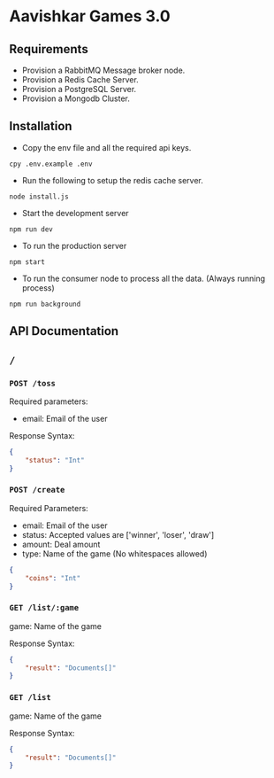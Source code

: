 # Aavishkar Games 3.0

## Requirements
- Provision a RabbitMQ Message broker node.
- Provision a Redis Cache Server.
- Provision a PostgreSQL Server.
- Provision a Mongodb Cluster.

## Installation
- Copy the env file and all the required api keys.
```
cpy .env.example .env
```
- Run the following to setup the redis cache server.
```
node install.js
```
- Start the development server
```
npm run dev
```
- To run the production server
```
npm start
```
- To run the consumer node to process all the data. (Always running process)
```
npm run background
```

## API Documentation

## ```/```

### ```POST /toss```
Required parameters:
- email: Email of the user

Response Syntax:
```json
{
    "status": "Int"
}
```

### ```POST /create```
Required Parameters:
- email: Email of the user
- status: Accepted values are ['winner', 'loser', 'draw']
- amount: Deal amount
- type: Name of the game (No whitespaces allowed)
```json
{
    "coins": "Int"
}
```
### ```GET /list/:game```
game: Name of the game

Response Syntax:  
```json
{
    "result": "Documents[]"
}
```

### ```GET /list```
game: Name of the game

Response Syntax:  
```json
{
    "result": "Documents[]"
}
```